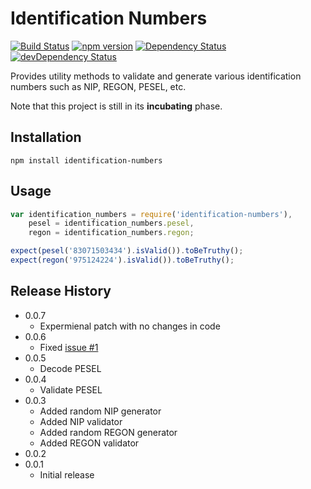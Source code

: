 Identification Numbers
======================
[![Build Status](https://travis-ci.org/SOFTWARE-CLINIC/identification-numbers.svg?branch=master)](https://travis-ci.org/SOFTWARE-CLINIC/identification-numbers)
[![npm version](https://badge.fury.io/js/identification-numbers.svg)](http://badge.fury.io/js/identification-numbers)
[![Dependency Status](https://david-dm.org/danielpacak/identification-numbers.svg)](https://david-dm.org/danielpacak/identification-numbers)
[![devDependency Status](https://david-dm.org/danielpacak/identification-numbers/dev-status.svg)](https://david-dm.org/danielpacak/identification-numbers#info=devDependencies)

Provides utility methods to validate and generate various identification numbers such as NIP, REGON, PESEL, etc.

Note that this project is still in its **incubating** phase.

## Installation

```shell
npm install identification-numbers
```

## Usage

```js
var identification_numbers = require('identification-numbers'),
    pesel = identification_numbers.pesel,
    regon = identification_numbers.regon;

expect(pesel('83071503434').isValid()).toBeTruthy();
expect(regon('975124224').isValid()).toBeTruthy();
```

## Release History
* 0.0.7
  * Expermienal patch with no changes in code
* 0.0.6
  * Fixed [issue #1](https://github.com/danielpacak/identification-numbers/issues/1)
* 0.0.5
  * Decode PESEL
* 0.0.4
  * Validate PESEL
* 0.0.3
  * Added random NIP generator
  * Added NIP validator
  * Added random REGON generator
  * Added REGON validator
* 0.0.2
* 0.0.1
  * Initial release
